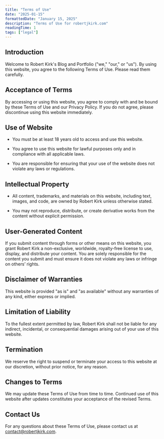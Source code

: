 ```yaml
---
title: "Terms of Use"
date: "2025-01-15"
formattedDate: "January 15, 2025"
description: "Terms of Use for robertjkirk.com"
readingTime: 1
tags: ["legal"]
---
```


## Introduction

Welcome to Robert Kirk's Blog and Portfolio ("we," "our," or "us"). By using this website, you agree to the following Terms of Use. Please read them carefully.

## Acceptance of Terms

By accessing or using this website, you agree to comply with and be bound by these Terms of Use and our Privacy Policy. If you do not agree, please discontinue using this website immediately.

## Use of Website

- You must be at least 18 years old to access and use this website.

- You agree to use this website for lawful purposes only and in compliance with all applicable laws.

- You are responsible for ensuring that your use of the website does not violate any laws or regulations.

## Intellectual Property

- All content, trademarks, and materials on this website, including text, images, and code, are owned by Robert Kirk unless otherwise stated.

- You may not reproduce, distribute, or create derivative works from the content without explicit permission.

## User-Generated Content

If you submit content through forms or other means on this website, you grant Robert Kirk a non-exclusive, worldwide, royalty-free license to use, display, and distribute your content.
You are solely responsible for the content you submit and must ensure it does not violate any laws or infringe on others’ rights.

## Disclaimer of Warranties

This website is provided "as is" and "as available" without any warranties of any kind, either express or implied.

## Limitation of Liability

To the fullest extent permitted by law, Robert Kirk shall not be liable for any indirect, incidental, or consequential damages arising out of your use of this website.

## Termination

We reserve the right to suspend or terminate your access to this website at our discretion, without prior notice, for any reason.

## Changes to Terms

We may update these Terms of Use from time to time. Continued use of this website after updates constitutes your acceptance of the revised Terms.

## Contact Us

For any questions about these Terms of Use, please contact us at contact@robertjkirk.com.
